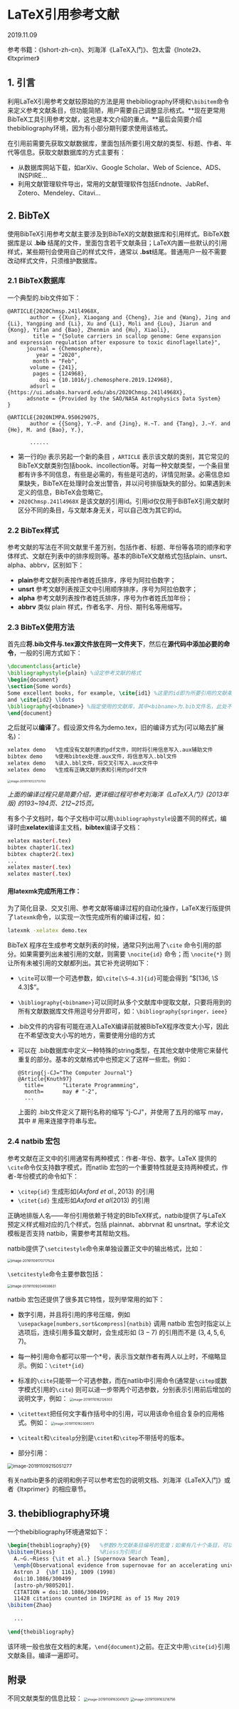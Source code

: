 # LaTeX引用参考文献

2019.11.09    

参考书籍：《lshort-zh-cn》、刘海洋《LaTeX入门》、包太雷《Inote2》、《ltxprimer》

## 1. 引言

利用LaTeX引用参考文献较原始的方法是用 thebibliography环境和`\bibitem`命令来定义参考文献条目，但功能简陋，用户需要自己调整显示格式。**现在更常用BibTeX工具引用参考文献，这也是本文介绍的重点。**最后会简要介绍 thebibliography环境，因为有小部分期刊要求使用该格式。

在引用前需要先获取文献数据库，里面包括所要引用文献的类型、标题、作者、年代等信息。获取文献数据库的方式主要有：

+ 从数据库网站下载，如arXiv、Google Scholar、Web of Science、ADS、INSPIRE...
+ 利用文献管理软件导出，常用的文献管理软件包括Endnote、JabRef、Zotero、Mendeley、Citavi...



## 2. BibTeX

使用BibTeX引用参考文献主要涉及到BibTeX的文献数据库和引用样式。BibTeX数据库是以  **.bib** 结尾的文件，里面包含若干文献条目；LaTeX内置一些默认的引用样式，某些期刊会使用自己的样式文件，通常以 **.bst**结尾。普通用户一般不需要改动样式文件，只须维护数据库。

### 2.1  BibTeX数据库

一个典型的.bib文件如下： 

```
@ARTICLE{2020Chmsp.241l4968X,
       author = {{Xun}, Xiaogang and {Cheng}, Jie and {Wang}, Jing and {Li}, Yangping and {Li}, Xu and {Li}, Moli and {Lou}, Jiarun and {Kong}, Yifan and {Bao}, Zhenmin and {Hu}, Xiaoli},
        title = "{Solute carriers in scallop genome: Gene expansion and expression regulation after exposure to toxic dinoflagellate}",
      journal = {Chemosphere},
         year = "2020",
        month = "Feb",
       volume = {241},
        pages = {124968},
          doi = {10.1016/j.chemosphere.2019.124968},
       adsurl = {https://ui.adsabs.harvard.edu/abs/2020Chmsp.241l4968X},
      adsnote = {Provided by the SAO/NASA Astrophysics Data System}
}

@ARTICLE{2020NIMPA.95062907S,
       author = {{Song}, Y.~P. and {Jing}, H.~T. and {Tang}, J.~Y. and {He}, M. and {Bao}, Y.},

       ......
```

+ 第一行的`@` 表示另起一个新的条目 ，`ARTICLE` 表示该文献的类别，其它常见的 BibTeX文献类别包括book、incollection等。对每一种文献类型，一个条目里都有许多不同信息，有些是必需的，有些是可选的，详情见附录。必需信息如果缺失，BibTeX在处理时会发出警告，并以问号排版缺失的部分。如果遇到未定义的信息，BibTeX会忽略它。
+ `2020Chmsp.241l4968X` 是该文献的引用id。引用id仅仅用于BiBTeX引用文献时区分不同的条目，与文献本身无关，可以自己改为其它的id。

### 2.2 BibTex样式

参考文献的写法在不同文献里千差万别，包括作者、标题、年份等各项的顺序和字体样式、文献在列表中的排序规则等。基本的BibTeX文献格式包括plain、unsrt、alpha、abbrv，区别如下：

+ **plain**参考文献列表按作者姓氏排序，序号为阿拉伯数字；
+ **unsrt** 参考文献列表按正文中引用顺序排序，序号为阿拉伯数字；
+ **alpha** 参考文献列表按作者姓氏排序，序号为作者姓氏加年份；
+ **abbrv** 类似 plain 样式，作者名字、月份、期刊名等用缩写。

### 2.3  BibTeX使用方法

首先应**将.bib文件与.tex源文件放在同一文件夹下**，然后在**源代码中添加必要的命令**，一般的引用方式如下：

```latex
\documentclass{article}
\bibliographystyle{plain} %设定参考文献的格式
\begin{document}
\section{Some words}
Some excellent books, for example, \cite{id1} %这里的id即为所要引用的文献条目的id
and \cite{id2} \ldots
\bibliography{<bibname>} %指定使用的文献库，其中<bibname>为.bib文件名，此处不加.bib扩展名
\end{document}
```

之后就可以**编译**了。假设源文件名为demo.tex，旧的编译方式为(可以略去扩展名)：

```bash
xelatex demo   %生成没有文献列表的pdf文件，同时将引用信息写入.aux辅助文件
bibtex demo    %使用bibtex处理.aux文件，将信息写入.bbl文件
xelatex demo   %读入.bbl文件，将交叉引写入.aux文件中
xelatex demo   %生成有正确文献列表和引用的pdf文件
```

<img src="LaTeX引用参考文献.assets\image-20191110123713793.png" alt="image-20191110123713793" style="zoom:45%;" />

*上面的编译过程只是简要介绍，更详细过程可参考刘海洋《LaTeX入门》(2013年版) 的193~194页、212~215页。*

有多个子文档时，每个子文档中可以用`\bibliographystyle`设置不同的样式，编译时由**xelatex**编译主文档，**bibtex**编译子文档：

```bash
xelatex master(.tex)
bibtex chapter1(.tex)
bibtex chapter2(.tex)
...
xelatex master(.tex)
xelatex master(.tex)
```

#### 用latexmk完成所用工作：

为了简化目录、交叉引用、参考文献等编译过程的自动化操作，LaTeX发行版提供了`latexmk`命令，以实现一次性完成所有的编译过程，如：

```bash
latexmk -xelatex demo.tex
```
BibTeX 程序在生成参考文献列表的时候，通常只列出用了`\cite` 命令引用的部分。如果需要列出未被引用的文献，则需要 `\nocite{id}`  命令；而 `\nocite{*}`  则让所有未被引用的文献都列出。其它补充说明如下：

+ `\cite`可以带一个可选参数，如`\cite[\S~4.3]{id}`可能会得到 ”$[136, \S 4.3]$”。

+ `\bibliography{<bibname>}`可以同时从多个文献库中提取文献，只要将用到的所有文献数据库文件用逗号分开即可，如：`\bibliography{springer，ieee}` 

+ .bib文件的内容有可能在进入LaTeX编译前就被BibTeX程序改变大小写，因此在不希望改变大小写的地方，需要使用分组的方式

+ 可以在 .bib数据库中定义一种特殊的string类型，在其他文献中使用它来替代重复的部分。基本的文献格式中也预定义了这样一些宏。例如：

  ```
  @String{j-CJ="The Computer Journal"}
  @Article{Knuth97}
    title=      "Literate Programmming",
    month=      may # "-2",
    ...
  ```

  上面的 .bib文件定义了期刊名称的缩写 "j-CJ"，并使用了五月的缩写 may，其中 # 用来连接字符串与宏。


### 2.4  natbib 宏包

参考文献在正文中的引用通常有两种模式：作者-年份、数字。LaTeX 提供的`\cite`命令仅支持数字模式，而natlib 宏包的一个重要特性就是支持两种模式，作者-年份模式的命令如下：

+ `\citep{id}` 生成形如$(Axford\ et\ al., 2013)$ 的引用
+ `\citet{id}` 生成形如$Axford\ et\ al (2013)$ 的引用

正确地排版人名——年份引用依赖于特定的BIbTeX样式，natbib提供了与LaTeX预定义样式相对应的几个样式，包括 plainnat、abbrvnat 和 unsrtnat。学术论文模板是否支持 natbib，需要参考其帮助文档。

natbib提供了`\setcitestyle`命令来单独设置正文中的输出格式，比如：

<img src="LaTeX引用参考文献.assets\image-20191109170717524.png" alt="image-20191109170717524" style="zoom:55%;" />

`\setcitestyle`命令主要参数包括：

<img src="LaTeX引用参考文献.assets\image-20191109204938631.png" alt="image-20191109204938631" style="zoom: 55%;" />

natbib 宏包还提供了很多其它特性，现列举常用的如下：

+ 数字引用，并且将引用的序号压缩，例如 `\usepackage[numbers,sort&compress]{natbib}`  调用 natbib 宏包时指定以上选项后，连续引用多篇文献时，会生成形如 $(3-7)$ 的引用而不是 $(3,4,5,6,7)$。

+ 每一种引用命令都可以带一个$*$号，表示当文献作者有两人以上时，不缩略显示。例如：`\citet*{id}`

+ 标准的`\cite`只能带一个可选参数，而在natlib中引用命令(通常是`\citep`或数字模式引用的`\cite`) 则可以进一步带两个可选参数，分别表示引用前后增加的说明文字，例如：
     <img src="LaTeX引用参考文献.assets\image-20191110162126303.png" alt="image-20191110162126303" style="zoom:50%;" />

+ `\citettext`把任何文字看作括号中的引用，可以用该命令组合复杂的应用格式。例如：
      <img src="LaTeX引用参考文献.assets\image-20191110162306573.png" alt="image-20191110162306573" style="zoom:50%;" />

+ `\citealt`和`\citealp`分别是`\citet`和`\citep`不带括号的版本。

+ 部分引用：

<img src="LaTeX引用参考文献.assets\image-20191109215051277.png" alt="image-20191109215051277" style="zoom:75%;" />

有关natbib更多的说明和例子可以参考宏包的说明文档、刘海洋《LaTeX入门》或者《ltxprimer》的相应章节。



## 3. thebibliography环境

一个thebibliography环境通常如下：

```latex
\begin{thebibliography}{9}   %参数9为文献条目编号的宽度；如果有几十个条目，可以将该参数改为99
\bibitem{Riess}              %Riess为引用id
  A.~G.~Riess {\it et al.} [Supernova Search Team],
  \emph{Observational evidence from supernovae for an accelerating universe and a cosmological constant},
  Astron J  {\bf 116}, 1009 (1998)
  doi:10.1086/300499
  [astro-ph/9805201].
  CITATION = doi:10.1086/300499;
  11428 citations counted in INSPIRE as of 15 May 2019
\bibitem{Zhao}
 
  ... 
  
\end{thebibliography}
```

该环境一般也放在文档的末尾，`\end{document}`之前。在正文中用`\cite{id}`引用文献条目。编译一遍即可。

   

## 附录

不同文献类型的信息比较：
<img src="LaTeX引用参考文献.assets\image-20191109163041670.png" alt="image-20191109163041670" style="zoom:52%;" /> 
<img src="LaTeX引用参考文献.assets\image-20191109163218756.png" alt="image-20191109163218756" style="zoom:52%;" />